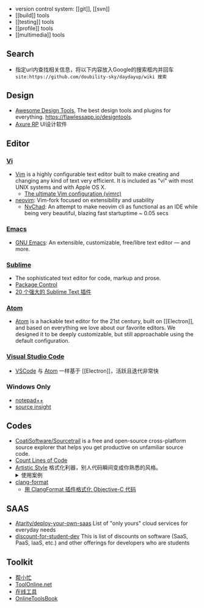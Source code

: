 
- version control system: [[git]], [[svn]]
- [[build]] tools
- [[testing]] tools
- [[profile]] tools
- [[multimedia]] tools



## Search
- 指定url内查找相关信息，将以下内容放入Google的搜索框内并回车  
  `site:https://github.com/doubility-sky/daydayup/wiki 搜索`



## Design
- [Awesome Design Tools](https://github.com/LisaDziuba/Awesome-Design-Tools), The best design tools and plugins for everything. https://flawlessapp.io/designtools.
- [Axure RP](http://www.axure.com/) UI设计软件



## Editor

### [Vi](https://en.wikipedia.org/wiki/Vi)
- [Vim](https://www.vim.org/) is a highly configurable text editor built to make creating and changing any kind of text very efficient. It is included as "vi" with most UNIX systems and with Apple OS X.
  - [The ultimate Vim configuration (vimrc)](https://github.com/amix/vimrc)
- [neovim](https://github.com/neovim/neovim): Vim-fork focused on extensibility and usability
  - [NvChad](https://github.com/NvChad/NvChad): An attempt to make neovim cli as functional as an IDE while being very beautiful, blazing fast startuptime ~ 0.05 secs

### [Emacs](https://en.wikipedia.org/wiki/Emacs)
- [GNU Emacs](https://www.gnu.org/software/emacs/): An extensible, customizable, free/libre text editor — and more.

### [Sublime](http://www.sublimetext.com/)
- The sophisticated text editor for code, markup and prose.
- [Package Control](https://packagecontrol.io/installation)
- [20 个强大的 Sublime Text 插件](https://www.oschina.net/translate/20-powerful-sublimetext-plugins)

### [Atom](atom-editor)
- [Atom](https://github.com/atom/atom) is a hackable text editor for the 21st century, built on [[Electron]], and based on everything we love about our favorite editors. We designed it to be deeply customizable, but still approachable using the default configuration.

### [Visual Studio Code](vscode)
- [VSCode](https://github.com/microsoft/vscode) 与 [Atom](https://github.com/atom/atom) 一样基于 [[Electron]]，活跃且迭代非常快

### Windows Only
- [notepad++](https://notepad-plus-plus.org/)
- [source insight](http://www.sourceinsight.com/)



## Codes
- [CoatiSoftware/Sourcetrail](https://github.com/CoatiSoftware/Sourcetrail) is a free and open-source cross-platform source explorer that helps you get productive on unfamiliar source code.
- [Count Lines of Code](https://github.com/AlDanial/cloc)
- [Artistic Style](http://astyle.sourceforge.net/) 格式化利器，别人代码瞬间变成你熟悉的风格。<details> <summary> 使用案例 </summary>
  ```bash
  astyle \
  --mode=c \
  --style=kr \
  --indent=force-tab \
  --attach-namespaces \
  --attach-classes \
  --attach-inlines \
  --indent-switches \
  --indent-col1-comments \
  --pad-oper \
  --pad-header \
  --unpad-paren \
  --align-pointer=type \
  --fill-empty-lines \
  --add-brackets \
  --recursive \
  --suffix=none *.c *.cpp *.h *.hpp
  ```
  </details>
- [clang-format](http://clang.llvm.org/docs/ClangFormat.html)  
  - [用 ClangFormat 插件格式化 Objective-C 代码](http://phenmod.com/blog/2015/11/17/use-clangformat-to-format-objective-c-code/)



## SAAS
- [Atarity/deploy-your-own-saas](https://github.com/Atarity/deploy-your-own-saas) List of "only yours" cloud services for everyday needs
- [discount-for-student-dev](https://github.com/AchoArnold/discount-for-student-dev) This is list of discounts on software (SaaS, PaaS, IaaS, etc.) and other offerings for developers who are students



## Toolkit
- [帮小忙](https://tool.browser.qq.com/)
- [ToolOnline.net](https://toolonline.net/)
- [在线工具](https://tool.lu/)
- [OnlineToolsBook](https://github.com/zhaoolee/OnlineToolsBook)
